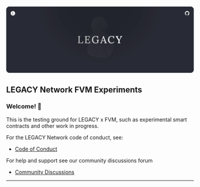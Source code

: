 ![Welcome to the Legacy Github](https://raw.githubusercontent.com/TheLegacyNetwork/.github/main/profile/legacy-github-splash.png)

## LEGACY Network FVM Experiments

### Welcome! 👋

This is the testing ground for LEGACY x FVM, such as experimental smart contracts and other work in progress.

For the LEGACY Network code of conduct, see:

- [Code of Conduct](https://github.com/TheLegacyNetwork/.github/blob/main/CODE_OF_CONDUCT.md)

For help and support see our community discussions forum

- [Community Discussions](https://github.com/TheLegacyNetwork/community/discussions)

---

<sub></sub>
